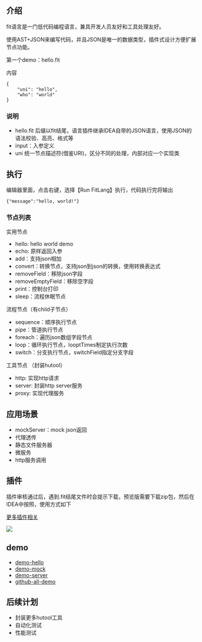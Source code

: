 ## 介绍

fit语言是一门低代码编程语言，兼具开发人员友好和工具处理友好。

使用AST+JSON来编写代码，并且JSON是唯一的数据类型，插件式设计方便扩展节点功能。

第一个demo：hello.fit

内容

```
{
    "uni": "hello",
    "who": "world"
}

```

### 说明

- hello.fit 后缀以fit结尾，语言插件继承IDEA自带的JSON语言，使用JSON的语法校验、高亮、格式等
- input：入参定义
- uni 统一节点描述符(借鉴URI)，区分不同的处理，内部对应一个实现类

## 执行

编辑器里面，点击右键，选择【Run FitLang】执行，代码执行完将输出

`{"message":"hello, world!"}`

### 节点列表

实用节点

- hello: hello world demo
- echo: 原样返回入参
- add：支持json相加
- convert：转换节点，支持json到json的转换，使用转换表达式
- removeField：移除json字段
- removeEmptyField：移除空字段
- print：控制台打印
- sleep：流程休眠节点

流程节点（有child子节点）

- sequence：顺序执行节点
- pipe：管道执行节点
- foreach：遍历json数组字段节点
- loop：循环执行节点，looptTimes制定执行次数
- switch：分支执行节点，switchField指定分支字段

工具节点 （封装hutool）

- http: 实现http请求
- server: 封装http server服务
- proxy: 实现代理服务

## 应用场景

- mockServer：mock json返回
- 代理透传
- 静态文件服务器
- 微服务
- http服务调用

## 插件

插件审核通过后，遇到.fit结尾文件时会提示下载，预览版需要下载zip包，然后在IDEA中按照，使用方式如下

[更多插件相关](https://plugins.jetbrains.com/plugin/22593-fitlang/plugin)

![](https://plugins.jetbrains.com/files/22593/screenshot_cc167984-8557-41da-8211-36eeb5864633)

## demo

- [demo-hello](https://plugins.jetbrains.com/plugin/22593-fitlang/demo-hello)
- [demo-mock](https://plugins.jetbrains.com/plugin/22593-fitlang/demo-mock)
- [demo-server](https://plugins.jetbrains.com/plugin/22593-fitlang/demo-server)
- [github-all-demo](https://github.com/yanchangyou/fitlang-demo)

## 后续计划

- 封装更多hutool工具
- 自动化测试
- 性能测试
